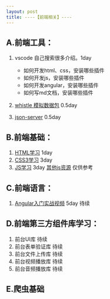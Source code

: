 ```yaml
---
layout: post
title: ----【前端相关】----
---
```


## A.前端工具：
1. vscode 自己搜索很多介绍。1day
   - 如何开发html、css，安装哪些插件
   - 如何开发js，安装哪些插件
   - 如何开发angular，安装哪些插件
   - 如何写md文档，安装哪些插件
2. [whistle 模拟数据包](http://shirongxin.gitlab.ccbjb.com.cn/docs/%E5%89%8D%E7%AB%AF/%E5%89%8D%E7%AB%AF%E5%B7%A5%E5%85%B7/2020-12-29-whistle.html) 0.5day

3. [json-server](http://shirongxin.gitlab.ccbjb.com.cn/docs/%E5%89%8D%E7%AB%AF/%E5%89%8D%E7%AB%AF%E5%B7%A5%E5%85%B7/2020-12-29-jsonserver.html) 0.5day

## B.前端基础：
1. [HTML学习](https://www.bilibili.com/video/BV16J41187E4?p=2) 1day
2. [CSS3学习](https://www.bilibili.com/video/BV1tJ411Y7fB) 3day
3. [JS学习](https://www.bilibili.com/video/BV1NJ411W7wh) 3day
   [其他js资源](http://shirongxin.gitlab.ccbjb.com.cn/docs/%E5%89%8D%E7%AB%AF/js/2020-11-30-js%E8%B5%84%E6%BA%90%E6%B1%87%E6%80%BB.html) 仅供参考

## C.前端语言：
1. [Angular入门实战视频](https://www.bilibili.com/video/BV1Wt411V7RC?p=4) 5day
待续

## D.前端第三方组件库学习：
1. 前台UI库
待续
2. 前台表单验证库
待续
3. 前台文件上传库
待续
4. 前台视频播放库
待续
5. 前台音频播放库
待续

## E.爬虫基础



